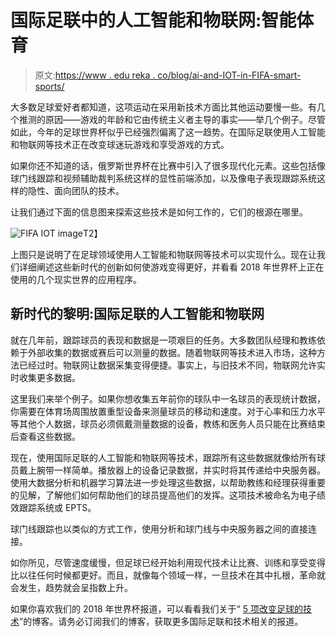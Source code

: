 # 国际足联中的人工智能和物联网:智能体育

> 原文:[https://www . edu reka . co/blog/ai-and-IOT-in-FIFA-smart-sports/](https://www.edureka.co/blog/ai-and-iot-in-fifa-smart-sports/)

大多数足球爱好者都知道，这项运动在采用新技术方面比其他运动要慢一些。有几个推测的原因——游戏的年龄和它由传统主义者主导的事实——举几个例子。尽管如此，今年的足球世界杯似乎已经强烈偏离了这一趋势。在国际足联使用人工智能和物联网等技术正在改变球迷玩游戏和享受游戏的方式。

如果你还不知道的话，俄罗斯世界杯在比赛中引入了很多现代化元素。这些包括像球门线跟踪和视频辅助裁判系统这样的显性前端添加，以及像电子表现跟踪系统这样的隐性、面向团队的技术。

让我们通过下面的信息图来探索这些技术是如何工作的，它们的根源在哪里。

![FIFA IOT image](../Images/37cc59219c48de89c18f10cd3e765372.png)T2】

上图只是说明了在足球领域使用人工智能和物联网等技术可以实现什么。现在让我们详细阐述这些新时代的创新如何使游戏变得更好，并看看 2018 年世界杯上正在使用的几个现实世界的应用程序。

## 新时代的黎明:国际足联的人工智能和物联网

就在几年前，跟踪球员的表现和数据是一项艰巨的任务。大多数团队经理和教练依赖于外部收集的数据或赛后可以测量的数据。随着物联网等技术进入市场，这种方法已经过时。物联网让数据采集变得便捷。事实上，与旧技术不同，物联网允许实时收集更多数据。

这里我们来举个例子。如果你想收集五年前你的球队中一名球员的表现统计数据，你需要在体育场周围放置重型设备来测量球员的移动和速度。对于心率和压力水平等其他个人数据，球员必须佩戴测量数据的设备，教练和医务人员只能在比赛结束后查看这些数据。

现在，使用国际足联的人工智能和物联网等技术，跟踪所有这些数据就像给所有球员戴上腕带一样简单。播放器上的设备记录数据，并实时将其传递给中央服务器。使用大数据分析和机器学习算法进一步处理这些数据，以帮助教练和经理获得重要的见解，了解他们如何帮助他们的球员提高他们的发挥。这项技术被命名为电子绩效跟踪系统或 EPTS。

球门线跟踪也以类似的方式工作，使用分析和球门线与中央服务器之间的直接连接。

如你所见，尽管速度缓慢，但足球已经开始利用现代技术让比赛、训练和享受变得比以往任何时候都更好。而且，就像每个领域一样，一旦技术在其中扎根，革命就会发生，趋势就会呈指数上升。

如果你喜欢我们的 2018 年世界杯报道，可以看看我们关于“ [5 项改变足球的技术](https://www.edureka.co/blog/game-changing-technologies-in-the-world-cup-2018/)”的博客。请务必订阅我们的博客，获取更多国际足联和技术相关的报道。